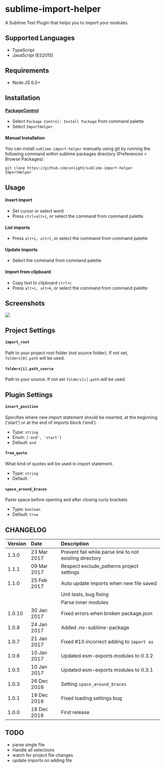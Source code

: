 sublime-import-helper
=====================
A Sublime Text Plugin that helps you to import your modules.

Supported Languages
---
* TypeScript
* JavaScript (ES2015)

## Requirements
* Node.JS 6.0+

Installation
---
#### [PackageControl](https://packagecontrol.io/packages/ImportHelper)
* Select `Package Control: Install Package` from command palette
* Select `ImportHelper`

#### Manual Installation
You can install `sublime-import-helper` manually using git by running the following command
within sublime packages directory (Preferences > Browse Packages):
```
git clone https://github.com/unlight/sublime-import-helper ImportHelper
```

Usage
---
#### Insert import
* Set cursor or select word
* Press `ctrl+alt+i`, or select the command from command palette

#### List imports
* Press `alt+i, alt+l`, or select the command from command palette

#### Update imports
* Select the command from command palette

#### Import from clipboard
* Copy text to clipboard `ctrl+c`
* Press `alt+i, alt+k`, or select the command from command palette

Screenshots
---
![](https://raw.githubusercontent.com/unlight/sublime-import-helper/master/screenshots/insert-import.gif)

Project Settings
---
#### `import_root`
Path to your project root folder (not source folder). If not set, `folders[0].path` will be used.

#### `folders[i].path_source`
Path to your source. If not set `folders[i].path` will be used.

Plugin Settings
---
#### `insert_position`
Specifies where new import statement should be inserted, at the beginning ('start')
or at the end of imports block ('end').
- Type: `string`
- Enum: `['end', 'start']`
- Default: `end`

#### `from_quote`
What kind of quotes will be used in import statement.
- Type: `string`
- Default: `'`

#### `space_around_braces`
Paste space before opening and after closing curly brackets.
- Type: `boolean`
- Default: `true`

CHANGELOG
---
| Version | Date        | Description                                             |
|:--------|:------------|:--------------------------------------------------------|
| 1.3.0   | 23 Mar 2017 | Prevent fail while parse link to not existing directory |
| 1.1.1   | 09 Mar 2017 | Respect exclude_patterns project settings               |
| 1.1.0   | 25 Feb 2017 | Auto update imports when new file saved                 |
|         |             | Unit tests, bug fixing                                  |
|         |             | Parse inner modules                                     |
| 1.0.10  | 30 Jan 2017 | Fixed errors when broken package.json                   |
| 1.0.8   | 24 Jan 2017 | Added .no-sublime-package                               |
| 1.0.7   | 21 Jan 2017 | Fixed #10 incorrect adding to `import as`               |
| 1.0.6   | 10 Jan 2017 | Updated esm-exports modules to 0.3.2                    |
| 1.0.5   | 10 Jan 2017 | Updated esm-exports modules to 0.3.1                    |
| 1.0.3   | 26 Dec 2016 | Setting `space_around_braces`                           |
| 1.0.1   | 19 Dec 2016 | Fixed loading settings bug                              |
| 1.0.0   | 18 Dec 2016 | First release                                           |

TODO
---
* parse single file
* Handle all selections
* watch for project file changes
* update imports on adding file
